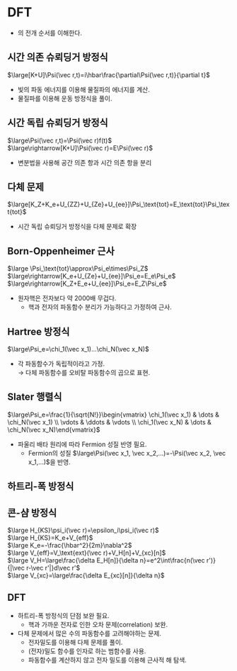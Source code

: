 # DFT
* <Glossary id="DFT"/>의 전개 순서를 이해한다.

## 시간 의존 슈뢰딩거 방정식
$\large[K+U]\Psi(\vec r,t)=i\hbar\frac{\partial\Psi(\vec r,t)}{\partial t}$
* 빛의 파동 에너지를 이용해 물질파의 에너지를 계산.
* 물질파를 이용해 운동 방정식을 풀이.

## 시간 독립 슈뢰딩거 방정식
$\large\Psi(\vec r,t)=\Psi(\vec r)f(t)$  
$\large\rightarrow[K+U]\Psi(\vec r)=E\Psi(\vec r)$
* 변분법을 사용해 공간 의존 항과 시간 의존 항을 분리  

## 다체 문제
$\large[K_Z+K_e+U_{ZZ}+U_{Ze}+U_{ee}]\Psi_\text{tot}=E_\text{tot}\Psi_\text{tot}$
* 시간 독립 슈뢰딩거 방정식을 다체 문제로 확장  

## Born-Oppenheimer 근사
$\large \Psi_\text{tot}\approx\Psi_e\times\Psi_Z$  
$\large\rightarrow[K_e+U_{Ze}+U_{ee}]\Psi_e=E_e\Psi_e$  
$\large\rightarrow[K_Z+E_e+U_{ee}]\Psi_e=E_Z\Psi_e$
* 원자핵은 전자보다 약 2000배 무겁다.
    * 핵과 전자의 파동함수 분리가 가능하다고 가정하여 근사.  

## Hartree 방정식
$\large\Psi_e=\chi_1(\vec x_1)...\chi_N(\vec x_N)$
* 각 파동함수가 독립적이라고 가정.  
→ 다체 파동함수를 오비탈 파동함수의 곱으로 표현.  

## Slater 행렬식
$\large\Psi_e=\frac{1}{\sqrt{N!}}\begin{vmatrix} \chi_1(\vec x_1) & \dots & \chi_N(\vec x_1) \\ \vdots & \ddots & \vdots \\ \chi_1(\vec x_N) & \dots & \chi_N(\vec x_N)\end{vmatrix}$
* 파울리 배타 원리에 따라 Fermion 성질 반영 필요.
    * Fermion의 성질 $\large\Psi(\vec x_1, \vec x_2,...)=-\Psi(\vec x_2, \vec x_1,...)$을 반영.

## 하트리-폭 방정식

## 콘-샴 방정식
$\large H_{KS}\psi_i(\vec r)=\epsilon_i\psi_i(\vec r)$  
$\large H_{KS}=K_e+V_{eff}$  
$\large K_e=-\frac{\hbar^2}{2m}\nabla^2$  
$\large V_{eff}=V_\text{ext}(\vec r)+V_H[n]+V_{xc}[n]$  
$\large V_H=\large\frac{\delta E_H[n]}{\delta n}=e^2\int\frac{n(\vec r')}{|\vec r-\vec r'|}d\vec r'$  
$\large V_{xc}=\large\frac{\delta E_{xc}[n]}{\delta n}$

## DFT
* 하트리-폭 방정식의 단점 보완 필요.
    * 핵과 가까운 전자로 인한 오차 문제(correlation) 보완.
* 다체 문제에서 많은 수의 파동함수를 고려해야하는 문제.
    * 전자밀도를 이용해 다체 문제를 풀이.
    * (전자)밀도 함수를 인자로 하는 범함수를 사용.
    * 파동함수를 계산하지 않고 전자 밀도를 이용해 근사적 해 탐색.